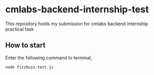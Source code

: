 # cmlabs-backend-internship-test
This repository holds my submission for cmlabs backend internship practical task

## How to start
Enter the following command to terminal,
```
node fizzbuzz-test.js
```
